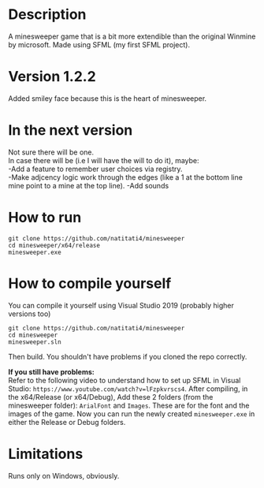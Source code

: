 # Description
A minesweeper game that is a bit more extendible than the original Winmine by microsoft. Made using SFML (my first SFML project).

# Version 1.2.2
Added smiley face because this is the heart of minesweeper.

# In the next version
Not sure there will be one.\
In case there will be (i.e I will have the will to do it), maybe: \
-Add a feature to remember user choices via registry.\
-Make adjcency logic work through the edges (like a 1 at the bottom line mine point to a mine at the top line).
-Add sounds

# How to run

```
git clone https://github.com/natitati4/minesweeper
cd minesweeper/x64/release
minesweeper.exe
```

# How to compile yourself
You can compile it yourself using Visual Studio 2019 (probably higher versions too)

```
git clone https://github.com/natitati4/minesweeper
cd minesweeper
minesweeper.sln
```

Then build. You shouldn't have problems if you cloned the repo correctly.

**If you still have problems:**\
Refer to the following video to understand how to set up SFML in Visual Studio: `https://www.youtube.com/watch?v=lFzpkvrscs4`.
After compiling, in the x64/Release (or x64/Debug), Add these 2 folders (from the minesweeper folder): `ArialFont` and `Images`. These are for the font and the images of the game.
Now you can run the newly created `minesweeper.exe` in either the Release or Debug folders.

# Limitations
Runs only on Windows, obviously.
